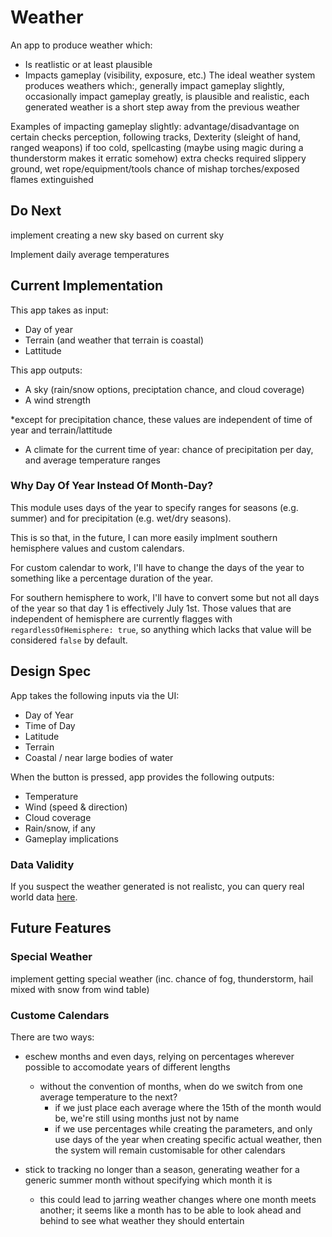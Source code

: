 # Weather

An app to produce weather which:
* Is reatlistic or at least plausible
* Impacts gameplay (visibility, exposure, etc.)
The ideal weather system produces weathers which:, generally impact gameplay
slightly, occasionally impact gameplay greatly, is plausible and realistic, each
generated weather is a short step away from the previous weather

Examples of impacting gameplay slightly:
advantage/disadvantage on certain checks perception, following tracks, Dexterity (sleight of hand, ranged weapons) if too cold, spellcasting (maybe using magic during a thunderstorm makes it erratic somehow) extra checks required slippery ground, wet rope/equipment/tools chance of mishap torches/exposed flames extinguished

## Do Next

implement creating a new sky based on current sky

Implement daily average temperatures

## Current Implementation

This app takes as input:
* Day of year
* Terrain (and weather that terrain is coastal)
* Lattitude

This app outputs:
* A sky (rain/snow options, preciptation chance, and cloud coverage)
* A wind strength

\*except for precipitation chance, these values are independent of time of year and terrain/lattitude

* A climate for the current time of year: chance of precipitation per day, and average temperature ranges

### Why Day Of Year Instead Of Month-Day?

This module uses days of the year to specify ranges for seasons (e.g. summer) and for precipitation (e.g. wet/dry seasons).

This is so that, in the future, I can more easily implment southern hemisphere values and custom calendars.

For custom calendar to work, I'll have to change the days of the year to something like a percentage duration of the year.

For southern hemisphere to work, I'll have to convert some but not all days of the year so that day 1 is effectively July 1st. Those values that are independent of hemisphere are currently flagges with `regardlessOfHemisphere: true`, so anything which lacks that value will be considered `false` by default.

## Design Spec

App takes the following inputs via the UI:
* Day of Year
* Time of Day
* Latitude
* Terrain
* Coastal / near large bodies of water

When the button is pressed, app provides the following outputs:
* Temperature
* Wind (speed & direction)
* Cloud coverage
* Rain/snow, if any
* Gameplay implications

### Data Validity

If you suspect the weather generated is not realistc, you can query real world data [here](https://www.visualcrossing.com/weather/weather-data-services).

## Future Features

### Special Weather
implement getting special weather (inc. chance of fog, thunderstorm, hail mixed with
snow from wind table)

### Custome Calendars

There are two ways:
* eschew months and even days, relying on percentages wherever possible to accomodate years of different lengths
	- without the convention of months, when do we switch from one average temperature to the next?
		- if we just place each average where the 15th of the month would be, we're still using months just not by name
		- if we use percentages while creating the parameters, and only use days of the year when creating specific actual weather, then the system will remain customisable for other calendars

* stick to tracking no longer than a season, generating weather for a generic summer month without specifying which month it is
	- this could lead to jarring weather changes where one month meets another; it seems like a month has to be able to look ahead and behind to see what weather they should entertain